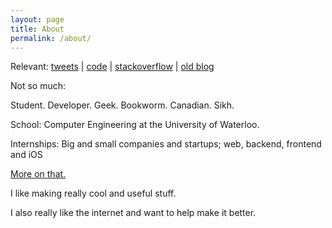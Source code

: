 ```yaml
---
layout: page
title: About
permalink: /about/
---
```


Relevant:
[tweets][twitter] |
[code][github] | 
[stackoverflow][stackoverflow] |
[old blog][wordpress]

Not so much:

Student. Developer. Geek. Bookworm. Canadian. Sikh.

School: Computer Engineering at the University of Waterloo.

Internships: Big and small companies and startups; web, backend, frontend and iOS

[More on that.][linkedin]

I like making really cool and useful stuff.

I also really like the internet and want to help make it better.

[github]:      http://github.com/irvanjit
[twitter]: 		http://twitter.com/irvanjit
[stackoverflow]: 	http://stackoverflow.com/users/1227011/irvanjit
[linkedin]: 	http://www.linkedin.com/in/irvanjit
[wordpress]: 	http://irvanjit.wordpress.com